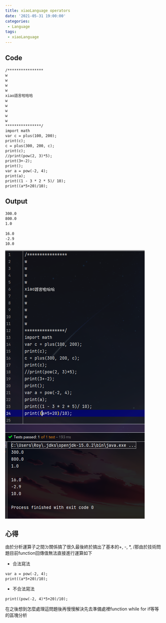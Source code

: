 ```yaml
---
title: xiaoLanguage operators
date: '2021-05-31 19:00:00'
categories:
 - Language
tags:
 - xiaoLanguage
---
```



## Code
```
/****************
w
w
w
w
xiao語言啦哈哈
w
w
w
w
w
****************/
import math
var c = plus(100, 200);
print(c);
c = plus(300, 200, c);
print(c);
//print(pow(2, 3)*5);
print(3+-2);
print();
var a = pow(-2, 4);
print(a);
print((1 - 3 * 2 * 5)/ 10);
print((a*5+20)/10);
```

## Output
```
300.0
800.0
1.0

16.0
-2.9
10.0
```
![就是圖片別懷疑](./image/code-22.png)

## 心得
由於分析運算子之間ㄉ關係搞了很久最後終於搞出了基本的+, -, *, /那由於技術問題目前function回傳值無法直接進行運算如下 <br>

- 合法寫法

```{1}
var a = pow(-2, 4);
print((a*5+20)/10);
```

- 不合法寫法

```{1}
print((pow(-2, 4)*5+20)/10);
```
在之後想到怎麼處理這問題後再慢慢解決先去準備處裡function while for if等等的區塊分析